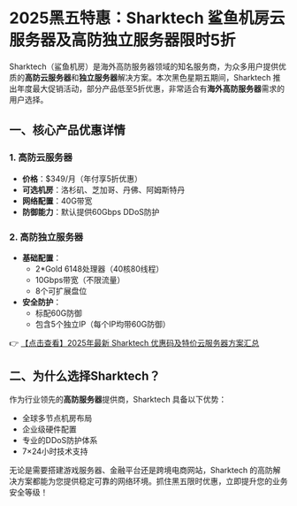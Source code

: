 # 2025黑五特惠：Sharktech 鲨鱼机房云服务器及高防独立服务器限时5折

Sharktech（鲨鱼机房）是海外高防服务器领域的知名服务商，为众多用户提供优质的**高防云服务器**和**独立服务器**解决方案。本次黑色星期五期间，Sharktech 推出年度最大促销活动，部分产品低至5折优惠，非常适合有**海外高防服务器**需求的用户选择。

## 一、核心产品优惠详情

### 1. 高防云服务器
- **价格**：$349/月（年付享5折优惠）
- **可选机房**：洛杉矶、芝加哥、丹佛、阿姆斯特丹
- **网络配置**：40G带宽
- **防御能力**：默认提供60Gbps DDoS防护

### 2. 高防独立服务器
- **基础配置**：
  - 2*Gold 6148处理器（40核80线程）
  - 10Gbps带宽（不限流量）
  - 8个可扩展盘位
- **安全防护**：
  - 标配60G防御
  - 包含5个独立IP（每个IP均带60G防御）

👉 [【点击查看】2025年最新 Sharktech 优惠码及特价云服务器方案汇总](https://bit.ly/Sharktech)

## 二、为什么选择Sharktech？

作为行业领先的**高防服务器**提供商，Sharktech 具备以下优势：
- 全球多节点机房布局
- 企业级硬件配置
- 专业的DDoS防护体系
- 7×24小时技术支持

无论是需要搭建游戏服务器、金融平台还是跨境电商网站，Sharktech 的高防解决方案都能为您提供稳定可靠的网络环境。抓住黑五限时优惠，立即提升您的业务安全等级！